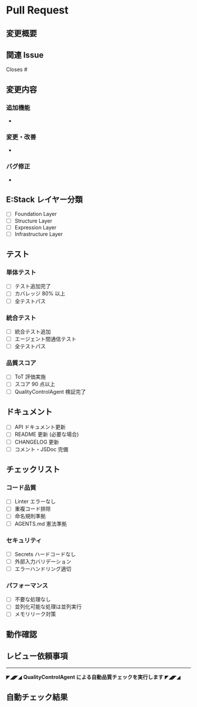 # Pull Request

## 変更概要

<!-- この PR で実装した内容の概要 -->

## 関連 Issue

Closes #<!-- Issue 番号 -->

## 変更内容

### 追加機能

-

### 変更・改善

-

### バグ修正

-

## E:Stack レイヤー分類

- [ ] Foundation Layer
- [ ] Structure Layer
- [ ] Expression Layer
- [ ] Infrastructure Layer

## テスト

### 単体テスト

- [ ] テスト追加完了
- [ ] カバレッジ 80% 以上
- [ ] 全テストパス

### 統合テスト

- [ ] 統合テスト追加
- [ ] エージェント間通信テスト
- [ ] 全テストパス

### 品質スコア

- [ ] ToT 評価実施
- [ ] スコア 90 点以上
- [ ] QualityControlAgent 検証完了

## ドキュメント

- [ ] API ドキュメント更新
- [ ] README 更新 (必要な場合)
- [ ] CHANGELOG 更新
- [ ] コメント・JSDoc 完備

## チェックリスト

### コード品質

- [ ] Linter エラーなし
- [ ] 重複コード排除
- [ ] 命名規則準拠
- [ ] AGENTS.md 憲法準拠

### セキュリティ

- [ ] Secrets ハードコードなし
- [ ] 外部入力バリデーション
- [ ] エラーハンドリング適切

### パフォーマンス

- [ ] 不要な処理なし
- [ ] 並列化可能な処理は並列実行
- [ ] メモリリーク対策

## 動作確認

<!-- スクリーンショットや動作確認結果を貼り付け -->

## レビュー依頼事項

<!-- レビュアーに特に確認してほしい点 -->

---

◤◢◤◢ **QualityControlAgent による自動品質チェックを実行します** ◤◢◤◢

## 自動チェック結果

<!-- GitHub Actions が自動的に結果を追記 -->
